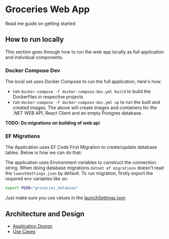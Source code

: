 # Groceries Web App
Read me guide on getting started

## How to run locally
This section goes through how to run the web app locally as full application and individual components.

### Docker Compose Dev
The local set uses Docker Compose to run the full application, here's how:
- run `docker-compose -f docker-compose-dev.yml build` to build the Dockerfiles in respective projects
- run `docker-compose -f docker-compose-dev.yml up` to run the built and created images.
The above will create images and containers for the .NET WEB API, React Client and an empty Postgres database.

**TODO: Do migrations on building of web api** 

### EF Migrations
The Application uses EF Code First Migration to create/update database tables. Below is how we can do that:  

The application uses Environment variables to construct the connection string.
When doing database migrations `dotnet ef migrations` doesn't read the `luanchSettings.json` by default. To run migration, firstly export the required env variables like so:
```bash
export PGDB="groceries_database"
```
Just make sure you use values in the [launchSettings.json](./src/groceries-web-api/Groceries.Core.Application/Properties/launchSettings.json)


## Architecture and Design
- [Application Design](./design-and-docs/docs/DDDImplementation.md)
- [Use Cases](./design-and-docs/design-assets/groceries.drawio.png)
